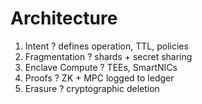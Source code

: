 # Architecture

1. Intent ? defines operation, TTL, policies
2. Fragmentation ? shards + secret sharing
3. Enclave Compute ? TEEs, SmartNICs
4. Proofs ? ZK + MPC logged to ledger
5. Erasure ? cryptographic deletion
